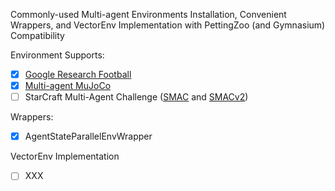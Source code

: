 Commonly-used Multi-agent Environments Installation, Convenient Wrappers, and VectorEnv Implementation with PettingZoo (and Gymnasium) Compatibility

Environment Supports:
- [x] [Google Research Football](https://github.com/xihuai18/gfootball-gymnasium)
- [x] [Multi-agent MuJoCo](https://robotics.farama.org/envs/MaMuJoCo/)
- [ ] StarCraft Multi-Agent Challenge ([SMAC](https://github.com/oxwhirl/smac) and [SMACv2](https://github.com/oxwhirl/smacv2))

Wrappers:
- [x] AgentStateParallelEnvWrapper 

VectorEnv Implementation
- [ ] XXX